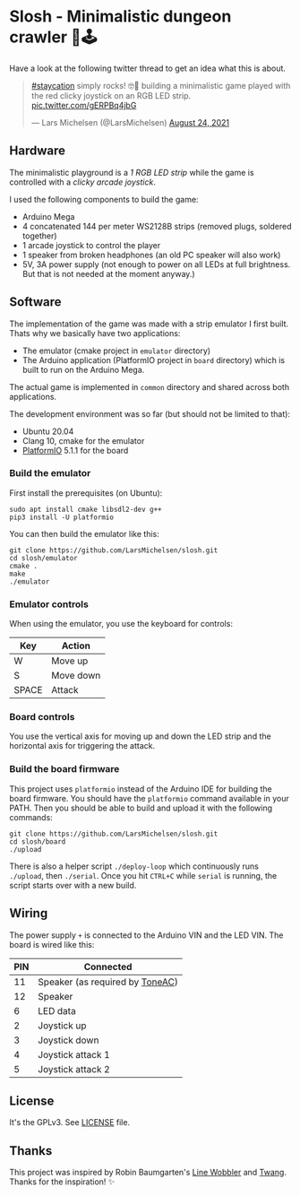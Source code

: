 # Slosh - Minimalistic dungeon crawler 🚦🕹️

Have a look at the following twitter thread to get an idea what this is about.

<blockquote class="twitter-tweet" data-theme="light"><p lang="en" dir="ltr"><a href="https://twitter.com/hashtag/staycation?src=hash&amp;ref_src=twsrc%5Etfw">#staycation</a> simply rocks! 🤓🎉 building a minimalistic game played with the red clicky joystick on an RGB LED strip. <a href="https://t.co/gERPBq4jbG">pic.twitter.com/gERPBq4jbG</a></p>&mdash; Lars Michelsen (@LarsMichelsen) <a href="https://twitter.com/LarsMichelsen/status/1430218030727024641?ref_src=twsrc%5Etfw">August 24, 2021</a></blockquote>

## Hardware

The minimalistic playground is a *1 RGB LED strip* while the game is controlled with
a *clicky arcade joystick*.

I used the following components to build the game:

* Arduino Mega
* 4 concatenated 144 per meter WS2128B strips (removed plugs, soldered together)
* 1 arcade joystick to control the player
* 1 speaker from broken headphones (an old PC speaker will also work)
* 5V, 3A power supply (not enough to power on all LEDs at full brightness. But
  that is not needed at the moment anyway.)

## Software

The implementation of the game was made with a strip emulator I first built.
Thats why we basically have two applications:

* The emulator (cmake project in `emulator` directory)
* The Arduino application (PlatformIO project in `board` directory) which is
  built to run on the Arduino Mega.

The actual game is implemented in `common` directory and shared across both
applications.

The development environment was so far (but should not be limited to that):

* Ubuntu 20.04
* Clang 10, cmake for the emulator
* [PlatformIO](https://platformio.org/) 5.1.1 for the board

### Build the emulator

First install the prerequisites (on Ubuntu):

```
sudo apt install cmake libsdl2-dev g++
pip3 install -U platformio
```

You can then build the emulator like this:

```
git clone https://github.com/LarsMichelsen/slosh.git
cd slosh/emulator
cmake .
make
./emulator
```

### Emulator controls

When using the emulator, you use the keyboard for controls:

| Key    | Action |
| -------| -----|
| W      | Move up |
| S      | Move down |
| SPACE  | Attack |

### Board controls

You use the vertical axis for moving up and down the LED strip and the
horizontal axis for triggering the attack.

### Build the board firmware

This project uses `platformio` instead of the Arduino IDE for building the
board firmware. You should have the `platformio` command available in your
PATH. Then you should be able to build and upload it with the following
commands:

```
git clone https://github.com/LarsMichelsen/slosh.git
cd slosh/board
./upload
```

There is also a helper script `./deploy-loop` which continuously runs
`./upload`, then `./serial`. Once you hit `CTRL+C` while `serial` is running,
the script starts over with a new build.

## Wiring

The power supply `+` is connected to the Arduino VIN and the LED VIN.
The board is wired like this:

| PIN | Connected |
| ----| ----------|
| 11  | Speaker (as required by [ToneAC](https://github.com/teckel12/arduino-toneac)) |
| 12  | Speaker |
| 6   | LED data |
| 2   | Joystick up |
| 3   | Joystick down |
| 4   | Joystick attack 1 |
| 5   | Joystick attack 2 |

## License

It's the GPLv3. See [LICENSE](LICENSE) file.

## Thanks

This project was inspired by Robin Baumgarten's [Line Wobbler](https://wobblylabs.com/projects/wobbler) and [Twang](https://github.com/Critters/TWANG). Thanks for the inspiration! ✨

